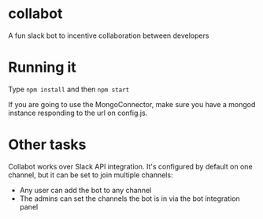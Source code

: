 collabot
========
A fun slack bot to incentive collaboration between developers

Running it
==========
Type `npm install` and then `npm start`

If you are going to use the MongoConnector, make sure you have a mongod instance 
responding to the url on config.js.

Other tasks
===========

Collabot works over Slack API integration. It's configured by default on one channel, but it can be set to join multiple channels:

* Any user can add the bot to any channel 
* The admins can set the channels the bot is in via the bot integration panel
